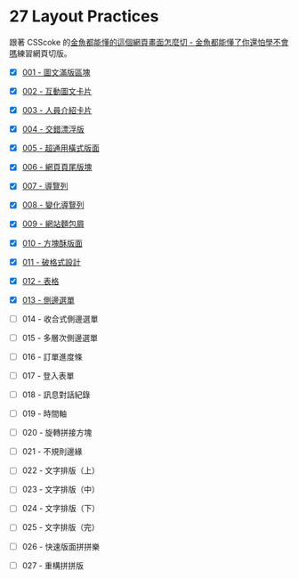 # 27 Layout Practices

跟著 CSScoke 的[金魚都能懂的這個網頁畫面怎麼切 - 金魚都能懂了你還怕學不會嗎](https://ithelp.ithome.com.tw/users/20112550/ironman/2623)練習網頁切版。

- [x] [001 - 圖文滿版區塊](https://hwahii.github.io/27LayoutPractices/001-pic-and-text-full-page/)

- [x] [002 - 互動圖文卡片](https://hwahii.github.io/27LayoutPractices/002-interactive-cards/)

- [x] [003 - 人員介紹卡片](https://hwahii.github.io/27LayoutPractices/003-member-intro-cards/)

- [x] [004 - 交錯漂浮版](https://hwahii.github.io/27LayoutPractices/004-staggered-floating-boards/)

- [x] [005 - 超通用橫式版面](https://hwahii.github.io/27LayoutPractices/005-horizontal-cards/)

- [x] [006 - 網頁頁尾版塊](https://hwahii.github.io/27LayoutPractices/006-footer/)

- [x] [007 - 導覽列](https://hwahii.github.io/27LayoutPractices/007-navbar/)

- [x] [008 - 變化導覽列](https://hwahii.github.io/27LayoutPractices/008-changed-navbar/)

- [x] [009 - 網站麵包屑](https://hwahii.github.io/27LayoutPractices/009-breadcrumb/)

- [x] [010 - 方塊酥版面](https://hwahii.github.io/27LayoutPractices/010-square-cookies)

- [x] [011 - 破格式設計](https://hwahii.github.io/27LayoutPractices/011-break-box-design/)

- [x] [012 - 表格](https://hwahii.github.io/27LayoutPractices/012-table/)

- [x] [013 - 側邊選單](https://hwahii.github.io/27LayoutPractices/013-side-menu/)

- [ ] 014 - 收合式側邊選單

- [ ] 015 - 多層次側邊選單

- [ ] 016 - 訂單進度條

- [ ] 017 - 登入表單

- [ ] 018 - 訊息對話紀錄

- [ ] 019 - 時間軸

- [ ] 020 - 旋轉拼接方塊

- [ ] 021 - 不規則邊緣

- [ ] 022 - 文字排版（上）

- [ ] 023 - 文字排版（中）

- [ ] 024 - 文字排版（下）

- [ ] 025 - 文字排版（完）

- [ ] 026 - 快速版面拼拼樂

- [ ] 027 - 重構拼拼版